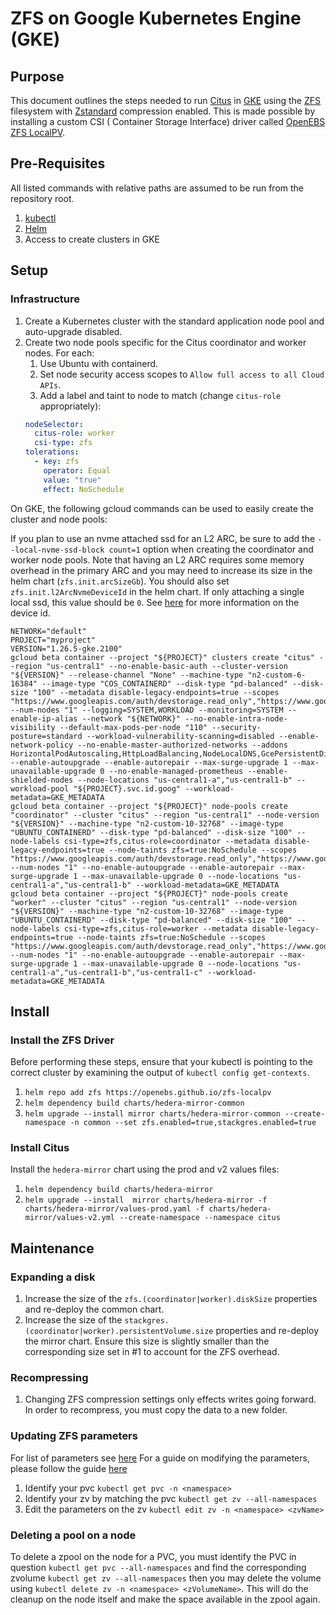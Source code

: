 # ZFS on Google Kubernetes Engine (GKE)

## Purpose

This document outlines the steps needed to run [Citus](https://www.citusdata.com/)
in [GKE](https://cloud.google.com/kubernetes-engine) using the [ZFS](https://en.wikipedia.org/wiki/ZFS) filesystem with
[Zstandard](https://github.com/facebook/zstd) compression enabled. This is made possible by installing a custom CSI (
Container Storage Interface) driver called [OpenEBS ZFS LocalPV](https://openebs.github.io/zfs-localpv/).

## Pre-Requisites

All listed commands with relative paths are assumed to be run from the repository root.

1. [kubectl](https://kubernetes.io/docs/reference/kubectl)
2. [Helm](https://helm.sh/)
3. Access to create clusters in GKE

## Setup

### Infrastructure

1. Create a Kubernetes cluster with the standard application node pool and auto-upgrade disabled.
2. Create two node pools specific for the Citus coordinator and worker nodes. For each:
   1. Use Ubuntu with containerd.
   2. Set node security access scopes to `Allow full access to all Cloud APIs`.
   3. Add a label and taint to node to match (change `citus-role` appropriately):
   ```yaml
   nodeSelector:
     citus-role: worker
     csi-type: zfs
   tolerations:
     - key: zfs
       operator: Equal
       value: "true"
       effect: NoSchedule
   ```

On GKE, the following gcloud commands can be used to easily create the cluster and node pools:

If you plan to use an nvme attached ssd for an L2 ARC, be sure to add the `--local-nvme-ssd-block count=1` option when creating the coordinator and worker node pools.
Note that having an L2 ARC requires some memory overhead in the primary ARC and you may need to increase its size in the helm chart (`zfs.init.arcSizeGb`).
You should also set `zfs.init.l2ArcNvmeDeviceId` in the helm chart. If only attaching a single local ssd, this value should be `0`. See [here](https://cloud.google.com/kubernetes-engine/docs/how-to/persistent-volumes/local-ssd-raw#node-pool)
for more information on the device id.

```shell
NETWORK="default"
PROJECT="myproject"
VERSION="1.26.5-gke.2100"
gcloud beta container --project "${PROJECT}" clusters create "citus" --region "us-central1" --no-enable-basic-auth --cluster-version "${VERSION}" --release-channel "None" --machine-type "n2-custom-6-16384" --image-type "COS_CONTAINERD" --disk-type "pd-balanced" --disk-size "100" --metadata disable-legacy-endpoints=true --scopes "https://www.googleapis.com/auth/devstorage.read_only","https://www.googleapis.com/auth/logging.write","https://www.googleapis.com/auth/monitoring","https://www.googleapis.com/auth/servicecontrol","https://www.googleapis.com/auth/service.management.readonly","https://www.googleapis.com/auth/trace.append" --num-nodes "1" --logging=SYSTEM,WORKLOAD --monitoring=SYSTEM --enable-ip-alias --network "${NETWORK}" --no-enable-intra-node-visibility --default-max-pods-per-node "110" --security-posture=standard --workload-vulnerability-scanning=disabled --enable-network-policy --no-enable-master-authorized-networks --addons HorizontalPodAutoscaling,HttpLoadBalancing,NodeLocalDNS,GcePersistentDiskCsiDriver --enable-autoupgrade --enable-autorepair --max-surge-upgrade 1 --max-unavailable-upgrade 0 --no-enable-managed-prometheus --enable-shielded-nodes --node-locations "us-central1-a","us-central1-b" --workload-pool "${PROJECT}.svc.id.goog" --workload-metadata=GKE_METADATA
gcloud beta container --project "${PROJECT}" node-pools create "coordinator" --cluster "citus" --region "us-central1" --node-version "${VERSION}" --machine-type "n2-custom-10-32768" --image-type "UBUNTU_CONTAINERD" --disk-type "pd-balanced" --disk-size "100" --node-labels csi-type=zfs,citus-role=coordinator --metadata disable-legacy-endpoints=true --node-taints zfs=true:NoSchedule --scopes "https://www.googleapis.com/auth/devstorage.read_only","https://www.googleapis.com/auth/logging.write","https://www.googleapis.com/auth/monitoring","https://www.googleapis.com/auth/servicecontrol","https://www.googleapis.com/auth/service.management.readonly","https://www.googleapis.com/auth/trace.append" --num-nodes "1" --no-enable-autoupgrade --enable-autorepair --max-surge-upgrade 1 --max-unavailable-upgrade 0 --node-locations "us-central1-a","us-central1-b" --workload-metadata=GKE_METADATA
gcloud beta container --project "${PROJECT}" node-pools create "worker" --cluster "citus" --region "us-central1" --node-version "${VERSION}" --machine-type "n2-custom-10-32768" --image-type "UBUNTU_CONTAINERD" --disk-type "pd-balanced" --disk-size "100" --node-labels csi-type=zfs,citus-role=worker --metadata disable-legacy-endpoints=true --node-taints zfs=true:NoSchedule --scopes "https://www.googleapis.com/auth/devstorage.read_only","https://www.googleapis.com/auth/logging.write","https://www.googleapis.com/auth/monitoring","https://www.googleapis.com/auth/servicecontrol","https://www.googleapis.com/auth/service.management.readonly","https://www.googleapis.com/auth/trace.append" --num-nodes "1" --no-enable-autoupgrade --enable-autorepair --max-surge-upgrade 1 --max-unavailable-upgrade 0 --node-locations "us-central1-a","us-central1-b","us-central1-c" --workload-metadata=GKE_METADATA
```

## Install

### Install the ZFS Driver

Before performing these steps, ensure that your kubectl is pointing to the correct cluster by examining the output of
`kubectl config get-contexts`.

1. `helm repo add zfs https://openebs.github.io/zfs-localpv`
2. `helm dependency build charts/hedera-mirror-common`
3. `helm upgrade --install mirror charts/hedera-mirror-common --create-namespace -n common --set zfs.enabled=true,stackgres.enabled=true`

### Install Citus

Install the `hedera-mirror` chart using the prod and v2 values files:

1. `helm dependency build charts/hedera-mirror`
2. `helm upgrade --install  mirror charts/hedera-mirror -f charts/hedera-mirror/values-prod.yaml -f charts/hedera-mirror/values-v2.yml --create-namespace --namespace citus`

## Maintenance

### Expanding a disk

1. Increase the size of the `zfs.(coordinator|worker).diskSize` properties and re-deploy the common chart.
2. Increase the size of the `stackgres.(coordinator|worker).persistentVolume.size` properties and re-deploy the mirror
   chart. Ensure this size is slightly smaller than the corresponding size set in #1 to account for the ZFS overhead.

### Recompressing

1. Changing ZFS compression settings only effects writes going forward. In order to recompress, you must copy the data
   to a new folder.

### Updating ZFS parameters

For list of parameters see [here](https://github.com/openebs/zfs-localpv/blob/develop/docs/storageclasses.md)
For a guide on modifying the parameters, please follow the
guide [here](https://github.com/openebs/zfs-localpv#4-zfs-property-change)

1. Identify your pvc `kubectl get pvc -n <namespace>`
2. Identify your zv by matching the pvc `kubectl get zv --all-namespaces`
3. Edit the parameters on the zv `kubectl edit zv -n <namespace> <zvName>`

### Deleting a pool on a node

To delete a zpool on the node for a PVC, you must identify the PVC in question `kubectl get pvc --all-namespaces` and
find the corresponding zvolume `kubectl get zv --all-namespaces` then you may delete the volume
using `kubectl delete zv -n <namespace> <zVolumeName>`. This will do the cleanup on the node itself and make the space
available in the zpool again.
